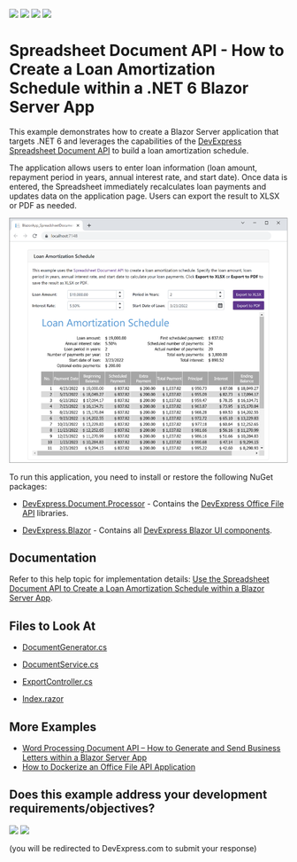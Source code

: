 <!-- default badges list -->
![](https://img.shields.io/endpoint?url=https://codecentral.devexpress.com/api/v1/VersionRange/323888358/24.2.1%2B)
[![](https://img.shields.io/badge/Open_in_DevExpress_Support_Center-FF7200?style=flat-square&logo=DevExpress&logoColor=white)](https://supportcenter.devexpress.com/ticket/details/T960167)
[![](https://img.shields.io/badge/📖_How_to_use_DevExpress_Examples-e9f6fc?style=flat-square)](https://docs.devexpress.com/GeneralInformation/403183)
[![](https://img.shields.io/badge/💬_Leave_Feedback-feecdd?style=flat-square)](#does-this-example-address-your-development-requirementsobjectives)
<!-- default badges end -->
# Spreadsheet Document API - How to Create a Loan Amortization Schedule within a .NET 6 Blazor Server App

This example demonstrates how to create a Blazor Server application that targets .NET 6 and leverages the capabilities of the [DevExpress Spreadsheet Document API](https://www.devexpress.com/products/net/office-file-api/spreadsheet/) to build a loan amortization schedule.

The application allows users to enter loan information (loan amount, repayment period in years, annual interest rate, and start date). Once data is entered, the Spreadsheet immediately recalculates loan payments and updates data on the application page. Users can export the result to XLSX or PDF as needed.

![Spreadsheet - Final App](./images/spreadsheet-api-blazor-final-app.png)

To run this application, you need to install or restore the following NuGet packages:

* [DevExpress.Document.Processor](https://nuget.devexpress.com/packages/DevExpress.Document.Processor/) - Contains the [DevExpress Office File API](https://www.devexpress.com/products/net/office-file-api/) libraries.

* [DevExpress.Blazor](https://nuget.devexpress.com/packages/DevExpress.Blazor/) - Contains all [DevExpress Blazor UI components](https://www.devexpress.com/blazor/).

## Documentation

Refer to this help topic for implementation details: [Use the Spreadsheet Document API to Create a Loan Amortization Schedule within a Blazor Server App](https://docs.devexpress.com/OfficeFileAPI/403798/dotnet-core-support/use-spreadsheet-document-api-to-create-a-loan-amortization-schedule-within-a-blazor-server-app).

## Files to Look At

* [DocumentGenerator.cs](./CS/BlazorApp_SpreadsheetDocumentAPI/Code/DocumentGenerator.cs)

* [DocumentService.cs](./CS/BlazorApp_SpreadsheetDocumentAPI/Code/DocumentService.cs)

* [ExportController.cs](./CS/BlazorApp_SpreadsheetDocumentAPI/Controllers/ExportController.cs)

* [Index.razor](./CS/BlazorApp_SpreadsheetDocumentAPI/Pages/Index.razor)

## More Examples

* [Word Processing Document API – How to Generate and Send Business Letters within a Blazor Server App](https://github.com/DevExpress-Examples/word-document-api-generate-and-send-letters-within-blazor-server-app)
* [How to Dockerize an Office File API Application](https://github.com/DevExpress-Examples/dockerize-office-file-api-app)
<!-- feedback -->
## Does this example address your development requirements/objectives?

[<img src="https://www.devexpress.com/support/examples/i/yes-button.svg"/>](https://www.devexpress.com/support/examples/survey.xml?utm_source=github&utm_campaign=spreadsheet-document-api-create-loan-amortization-schedule-within-blazor-server-app&~~~was_helpful=yes) [<img src="https://www.devexpress.com/support/examples/i/no-button.svg"/>](https://www.devexpress.com/support/examples/survey.xml?utm_source=github&utm_campaign=spreadsheet-document-api-create-loan-amortization-schedule-within-blazor-server-app&~~~was_helpful=no)

(you will be redirected to DevExpress.com to submit your response)
<!-- feedback end -->
